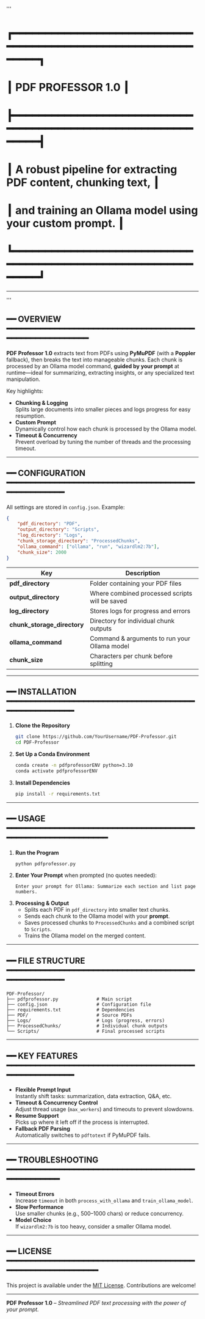 '''
# ┏━━━━━━━━━━━━━━━━━━━━━━━━━━━━━━━━━━━━━━━━━━━━━━━━━━━━━━━━━━━━━━┓
# ┃                       PDF PROFESSOR 1.0                       ┃
# ┣━━━━━━━━━━━━━━━━━━━━━━━━━━━━━━━━━━━━━━━━━━━━━━━━━━━━━━━━━━━━━━┫
# ┃ A robust pipeline for extracting PDF content, chunking text,  ┃
# ┃ and training an Ollama model using your custom prompt.        ┃
# ┗━━━━━━━━━━━━━━━━━━━━━━━━━━━━━━━━━━━━━━━━━━━━━━━━━━━━━━━━━━━━━━┛

---
'''

## ━━ OVERVIEW ━━━━━━━━━━━━━━━━━━━━━━━━━━━━━━━━━━━━━━━━━━━━━━━━━━━━━━━━

**PDF Professor 1.0** extracts text from PDFs using **PyMuPDF** (with a **Poppler** fallback), then breaks the text into manageable chunks. Each chunk is processed by an Ollama model command, **guided by your prompt** at runtime—ideal for summarizing, extracting insights, or any specialized text manipulation.

Key highlights:

- **Chunking & Logging**  
  Splits large documents into smaller pieces and logs progress for easy resumption.  
- **Custom Prompt**  
  Dynamically control how each chunk is processed by the Ollama model.  
- **Timeout & Concurrency**  
  Prevent overload by tuning the number of threads and the processing timeout.

---

## ━━ CONFIGURATION ━━━━━━━━━━━━━━━━━━━━━━━━━━━━━━━━━━━━━━━━━━━━━━━━━━━

All settings are stored in `config.json`. Example:

```json
{
    "pdf_directory": "PDF",
    "output_directory": "Scripts",
    "log_directory": "Logs",
    "chunk_storage_directory": "ProcessedChunks",
    "ollama_command": ["ollama", "run", "wizardlm2:7b"],
    "chunk_size": 2000
}
```

| Key                         | Description                                             |
|-----------------------------|---------------------------------------------------------|
| **pdf_directory**           | Folder containing your PDF files                       |
| **output_directory**        | Where combined processed scripts will be saved         |
| **log_directory**           | Stores logs for progress and errors                    |
| **chunk_storage_directory** | Directory for individual chunk outputs                 |
| **ollama_command**          | Command & arguments to run your Ollama model           |
| **chunk_size**              | Characters per chunk before splitting                  |

---

## ━━ INSTALLATION ━━━━━━━━━━━━━━━━━━━━━━━━━━━━━━━━━━━━━━━━━━━━━━━━━━━━━

1. **Clone the Repository**
   ```bash
   git clone https://github.com/YourUsername/PDF-Professor.git
   cd PDF-Professor
   ```
2. **Set Up a Conda Environment**
   ```bash
   conda create -n pdfprofessorENV python=3.10
   conda activate pdfprofessorENV
   ```
3. **Install Dependencies**
   ```bash
   pip install -r requirements.txt
   ```

---

## ━━ USAGE ━━━━━━━━━━━━━━━━━━━━━━━━━━━━━━━━━━━━━━━━━━━━━━━━━━━━━━━━━━━━

1. **Run the Program**
   ```bash
   python pdfprofessor.py
   ```
2. **Enter Your Prompt** when prompted (no quotes needed):
   ```
   Enter your prompt for Ollama: Summarize each section and list page numbers.
   ```
3. **Processing & Output**
   - Splits each PDF in `pdf_directory` into smaller text chunks.  
   - Sends each chunk to the Ollama model with your **prompt**.  
   - Saves processed chunks to `ProcessedChunks` and a combined script to `Scripts`.  
   - Trains the Ollama model on the merged content.

---

## ━━ FILE STRUCTURE ━━━━━━━━━━━━━━━━━━━━━━━━━━━━━━━━━━━━━━━━━━━━━━━━━━━

```plaintext
PDF-Professor/
├── pdfprofessor.py              # Main script
├── config.json                  # Configuration file
├── requirements.txt             # Dependencies
├── PDF/                         # Source PDFs
├── Logs/                        # Logs (progress, errors)
├── ProcessedChunks/             # Individual chunk outputs
└── Scripts/                     # Final processed scripts
```

---

## ━━ KEY FEATURES ━━━━━━━━━━━━━━━━━━━━━━━━━━━━━━━━━━━━━━━━━━━━━━━━━━━━━

- **Flexible Prompt Input**  
  Instantly shift tasks: summarization, data extraction, Q&A, etc.  
- **Timeout & Concurrency Control**  
  Adjust thread usage (`max_workers`) and timeouts to prevent slowdowns.  
- **Resume Support**  
  Picks up where it left off if the process is interrupted.  
- **Fallback PDF Parsing**  
  Automatically switches to `pdftotext` if PyMuPDF fails.

---

## ━━ TROUBLESHOOTING ━━━━━━━━━━━━━━━━━━━━━━━━━━━━━━━━━━━━━━━━━━━━━━━━━━

- **Timeout Errors**  
  Increase `timeout` in both `process_with_ollama` and `train_ollama_model`.  
- **Slow Performance**  
  Use smaller chunks (e.g., 500–1000 chars) or reduce concurrency.  
- **Model Choice**  
  If `wizardlm2:7b` is too heavy, consider a smaller Ollama model.

---

## ━━ LICENSE ━━━━━━━━━━━━━━━━━━━━━━━━━━━━━━━━━━━━━━━━━━━━━━━━━━━━━━━━━━

This project is available under the [MIT License](LICENSE). Contributions are welcome!

---

**PDF Professor 1.0** – *Streamlined PDF text processing with the power of your prompt.*  
